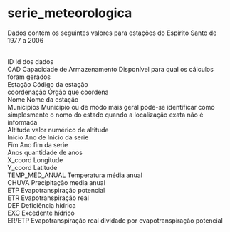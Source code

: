 # serie_meteorologica

Dados contém os seguintes valores para estações do Espírito Santo de 1977 a 2006

<br>ID	Id dos dados
<br>CAD	Capacidade de Armazenamento Disponível para qual os cálculos foram gerados
<br>Estação	Código da estação
<br>coordenação	Órgão que coordena
<br>Nome	Nome da estação
<br>Municipios	Município ou de modo mais geral pode-se identificar como simplesmente o nomo do estado quando a localização exata não é informada
<br>Altitude	valor numérico de altitude
<br>Início	Ano de Inicio da serie
<br>Fim	Ano fim da serie
<br>Anos	quantidade de anos
<br>X_coord	Longitude
<br>Y_coord	Latitude
<br>TEMP_MÉD_ANUAL	Temperatura média anual
<br>CHUVA	Precipitação media anual
<br>ETP	Evapotranspiração potencial
<br>ETR	Evapotranspiração real
<br>DEF	Deficiência hídrica
<br>EXC	Excedente hídrico
<br>ER/ETP	Evapotranspiração real dividade por evapotranspiração potencial
